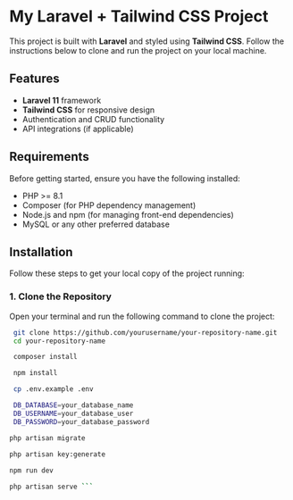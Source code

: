 # My Laravel + Tailwind CSS Project

This project is built with **Laravel** and styled using **Tailwind CSS**. Follow the instructions below to clone and run the project on your local machine.

## Features

- **Laravel 11** framework
- **Tailwind CSS** for responsive design
- Authentication and CRUD functionality
- API integrations (if applicable)

## Requirements

Before getting started, ensure you have the following installed:

- PHP >= 8.1
- Composer (for PHP dependency management)
- Node.js and npm (for managing front-end dependencies)
- MySQL or any other preferred database

## Installation

Follow these steps to get your local copy of the project running:

### 1. Clone the Repository

Open your terminal and run the following command to clone the project:

```bash
 git clone https://github.com/yourusername/your-repository-name.git
 cd your-repository-name

 composer install

 npm install

 cp .env.example .env

 DB_DATABASE=your_database_name
 DB_USERNAME=your_database_user
 DB_PASSWORD=your_database_password

php artisan migrate
 
php artisan key:generate

npm run dev

php artisan serve ```



